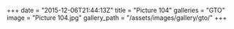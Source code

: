+++
date = "2015-12-06T21:44:13Z"
title = "Picture 104"
galleries = "GTO"
image = "Picture 104.jpg"
gallery_path = "/assets/images/gallery/gto/"
+++

